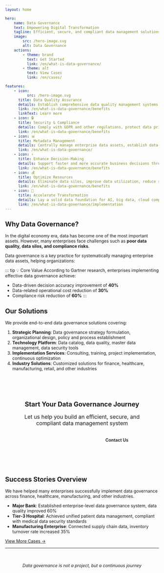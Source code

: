 ```yaml
---
layout: home

hero:
    name: Data Governance
    text: Empowering Digital Transformation
    tagline: Efficient, secure, and compliant data management solutions. Help enterprises build comprehensive data governance systems, improve data quality, reduce compliance risks, and unlock data value.
    image:
        src: /hero-image.svg
        alt: Data Governance
    actions:
        - theme: brand
          text: Get Started
          link: /en/what-is-data-governance/
        - theme: alt
          text: View Cases
          link: /en/cases/

features:
    - icon:
          src: /hero-image.svg
      title: Data Quality Assurance
      details: Establish comprehensive data quality management systems to ensure accuracy, completeness, and consistency for reliable business decisions.
      link: /en/what-is-data-governance/benefits
      linkText: Learn more
    - icon: 🔒
      title: Security & Compliance
      details: Comply with GDPR and other regulations, protect data privacy and security, reduce compliance risks, and safeguard enterprise data assets.
      link: /en/what-is-data-governance/benefits
    - icon: 📊
      title: Metadata Management
      details: Centrally manage enterprise data assets, establish data dictionaries and lineage relationships, improve data discoverability.
      link: /en/what-is-data-governance/
    - icon: ⚡
      title: Enhance Decision-Making
      details: Support faster and more accurate business decisions through high-quality data, making data truly drive business.
      link: /en/what-is-data-governance/benefits
    - icon: 💰
      title: Optimize Resources
      details: Eliminate data silos, improve data utilization, reduce storage and management costs, maximize data asset value.
      link: /en/what-is-data-governance/benefits
    - icon: 🚀
      title: Accelerate Transformation
      details: Lay a solid data foundation for AI, big data, cloud computing innovations, driving enterprise innovation.
      link: /en/what-is-data-governance/implementation
---
```


<style scoped>
:deep(.VPHome) {
    margin-bottom: 96px;
}

:deep(.VPFeatures) {
    margin-top: 48px;
}

:deep(.VPFeature) {
    background: var(--vp-c-bg-soft);
    transition: all 0.3s ease;
}

:deep(.VPFeature:hover) {
    background: var(--vp-c-bg);
    transform: translateY(-4px);
    box-shadow: 0 12px 32px rgba(0, 0, 0, 0.1);
}

.vp-doc h2 {
    margin-top: 48px;
    padding-top: 24px;
    border-top: 1px solid var(--vp-c-divider);
}

.highlight-box {
    background: var(--vp-c-brand-soft);
    border-left: 4px solid var(--vp-c-brand-1);
    padding: 20px 24px;
    border-radius: 8px;
    margin: 24px 0;
}

.cta-section {
    text-align: center;
    padding: 48px 24px;
    background: linear-gradient(135deg, var(--vp-c-brand-soft) 0%, var(--vp-c-bg-soft) 100%);
    border-radius: 16px;
    margin: 48px 0;
}

.cta-section h2 {
    margin-top: 0;
    border: none;
    color: var(--vp-c-brand-1);
}

.cta-buttons {
    display: flex;
    gap: 16px;
    justify-content: center;
    flex-wrap: wrap;
    margin-top: 24px;
}

.cta-button {
    display: inline-block;
    padding: 12px 32px;
    background: var(--vp-c-brand-1);
    color: white;
    text-decoration: none;
    border-radius: 8px;
    font-weight: 600;
    transition: all 0.3s ease;
}

.cta-button:hover {
    background: var(--vp-c-brand-2);
    transform: translateY(-2px);
    box-shadow: 0 6px 16px rgba(0, 123, 255, 0.3);
}

.cta-button.secondary {
    background: var(--vp-c-bg);
    color: var(--vp-c-brand-1);
    border: 2px solid var(--vp-c-brand-1);
}

.cta-button.secondary:hover {
    background: var(--vp-c-brand-soft);
}
</style>

## Why Data Governance?

In the digital economy era, data has become one of the most important assets. However, many enterprises face challenges such as **poor data quality, data silos, and compliance risks**.

Data governance is a key practice for systematically managing enterprise data assets, helping organizations:

::: tip 💡 Core Value
According to Gartner research, enterprises implementing effective data governance achieve:

-   Data-driven decision accuracy improvement of **40%**
-   Data-related operational cost reduction of **30%**
-   Compliance risk reduction of **60%**
    :::

<div class="feature-cards">
  <FeatureCard 
    icon="📈"
    title="Business Value" 
    description="Support precision marketing, risk control, customer insights through high-quality data, directly improve ROI."
  />
  <FeatureCard 
    icon="⚖️"
    title="Compliance Value" 
    description="Meet increasingly strict data protection regulations, avoid high fines and reputational risks."
  />
  <FeatureCard 
    icon="🔧"
    title="Technical Value" 
    description="Establish unified data architecture and standards, improve data system maintainability and scalability."
  />
</div>

## Our Solutions

We provide end-to-end data governance solutions covering:

1. **Strategic Planning**: Data governance strategy formulation, organizational design, policy and process establishment
2. **Technology Platform**: Data catalog, data quality, master data management, data security tools
3. **Implementation Services**: Consulting, training, project implementation, continuous optimization
4. **Industry Solutions**: Customized solutions for finance, healthcare, manufacturing, retail, and other industries

<div class="cta-section">
  <h2>Start Your Data Governance Journey</h2>
  <p style="font-size: 1.1rem; color: var(--vp-c-text-2); margin: 16px 0;">
    Let us help you build an efficient, secure, and compliant data management system
  </p>
  <div class="cta-buttons">
    <a href="/en/what-is-data-governance/implementation" class="cta-button">Implementation Guide</a>
    <a href="/en/contact" class="cta-button secondary">Contact Us</a>
  </div>
</div>

## Success Stories Overview

We have helped many enterprises successfully implement data governance across finance, healthcare, manufacturing, and other industries.

-   **Major Bank**: Established enterprise-level data governance system, data quality improved 60%
-   **Tier-3 Hospital**: Achieved unified patient data management, compliant with medical data security standards
-   **Manufacturing Enterprise**: Connected supply chain data, inventory turnover rate increased 35%

[View More Cases →](/en/cases/)

---

<p style="text-align: center; color: var(--vp-c-text-3); margin-top: 48px;">
  <em>Data governance is not a project, but a continuous journey</em>
</p>
